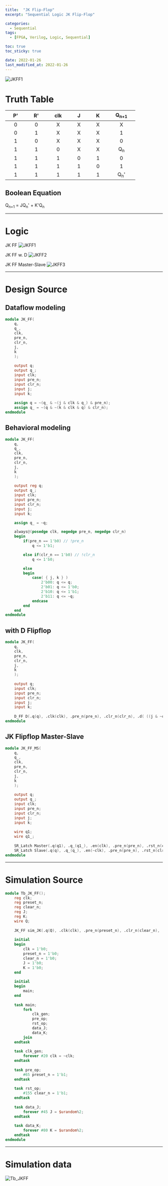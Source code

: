 ```yaml
---
title:  "JK Flip-Flop"
excerpt: "Sequential Logic JK Flip-Flop"

categories:
  - Sequential
tags:
  - [FPGA, Verilog, Logic, Sequential]

toc: true
toc_sticky: true

date: 2022-01-26
last_modified_at: 2022-01-26
---
```


![JKFF1](/images/2022-01-26-JK_FLIPFLOP/logic4.png)

# Truth Table

| &nbsp; &nbsp; P' &nbsp; &nbsp; | &nbsp; &nbsp; R' &nbsp; &nbsp; | &nbsp; &nbsp; clk &nbsp; &nbsp; | &nbsp; &nbsp; J &nbsp; &nbsp; | &nbsp; &nbsp; K &nbsp; &nbsp; | &nbsp; &nbsp; Q<sub>n+1</sub> &nbsp; &nbsp; |
|:---:|:---:|:---:|:---:|:---:|:---:|
|  0  |  0  |  X  |  X  |  X  |  X  |
|  0  |  1  |  X  |  X  |  X  |  1  |
|  1  |  0  |  X  |  X  |  X  |  0  |
|  1  |  1  |  0  |  X  |  X  |  Q<sub>n</sub>  |
|  1  |  1  |  1  |  0  |  1  |  0  |
|  1  |  1  |  1  |  1  |  0  |  1  |
|  1  |  1  |  1  |  1  |  1  |  Q<sub>n</sub>'  |

## Boolean Equation

Q<sub>n+1</sub> = JQ<sub>n</sub>' + K'Q<sub>n</sub>

---

# Logic
JK FF
![JKFF1](/images/2022-01-26-JK_FLIPFLOP/logic.png)

JK FF w. D
![JKFF2](/images/2022-01-26-JK_FLIPFLOP/logic2.png)

JK FF Master-Slave
![JKFF3](/images/2022-01-26-JK_FLIPFLOP/logic3.png)

---

# Design Source

## Dataflow modeling

```verilog
module JK_FF(
    q,
    q_,
    clk,
    pre_n,
    clr_n,
    j,
    k
    );
    
    output q;
    output q_;
    input clk;
    input pre_n;
    input clr_n;
    input j;
    input k;
    
    assign q = ~(q_ & ~(j & clk & q_) & pre_n);
    assign q_ = ~(q & ~(k & clk & q) & clr_n);
endmodule
```

## Behavioral modeling

```verilog
module JK_FF(
	q,
    q_,
	clk,
	pre_n,
	clr_n,
	j,
	k
	);
	
	output reg q;
    output q_;
	input clk;
	input pre_n;
	input clr_n;
	input j;
	input k;

    assign q_ = ~q;

	always@(posedge clk, negedge pre_n, negedge clr_n)
	begin
		if(pre_n == 1'b0) // !pre_n
			q <= 1'b1;

		else if(clr_n == 1'b0) // !clr_n
			q <= 1'b0;

		else
		begin
			case( { j, k } )
				2'b00: q <= q; 
				2'b01: q <= 1'b0;
				2'b10: q <= 1'b1;
				2'b11: q <= ~q;
			endcase
		end
	end
endmodule
```


## with D Flipflop

```verilog
module JK_FF(
	q,
	clk,
	pre_n,
	clr_n,
	j,
	k
	);
	
	output q;
	input clk;
	input pre_n;
	input clr_n;
	input j;
	input k;
	
	D_FF D(.q(q), .clk(clk), .pre_n(pre_n), .clr_n(clr_n), .d( ((j & ~q) | (~k & q)) ));
endmodule
```

## JK Flipflop Master-Slave

```verilog
module JK_FF_MS(
	q,
	q_,
	clk,
	pre_n,
	clr_n,
	j,
	k
	);
	
	output q;
	output q_;
	input clk;
	input pre_n;
	input clr_n;
	input j;
	input k;
	
	wire q1;
	wire q1_;
	
	SR_Latch Master(.q(q1), .q_(q1_), .en(clk), .pre_n(pre_n), .rst_n(clr_n), .s(j & q_), .r(k & q));
	SR_Latch Slave(.q(q), .q_(q_), .en(~clk), .pre_n(pre_n), .rst_n(clr_n), .s(q1), .r(q1_));
endmodule
```
---

# Simulation Source

```verilog
module Tb_JK_FF();
    reg clk;
    reg preset_n;
    reg clear_n;
    reg J;
    reg K;
    wire Q;
    
    JK_FF sim_JK(.q(Q), .clk(clk), .pre_n(preset_n), .clr_n(clear_n), .j(J), .k(K));
    
    initial
    begin
        clk = 1'b0;
        preset_n = 1'b0;
        clear_n = 1'b0;
        J = 1'b0;
        K = 1'b0;
    end
    
    initial
    begin
        main;
    end
    
    task main;
        fork
            clk_gen;
            pre_op;
            rst_op;
            data_J;
            data_K;
        join
    endtask
    
    task clk_gen;
        forever #20 clk = ~clk;
    endtask
    
    task pre_op;
        #65 preset_n = 1'b1;
    endtask
    
    task rst_op;
        #155 clear_n = 1'b1;
    endtask
    
    task data_J;
        forever #45 J = $urandom%2;
    endtask
       
    task data_K;
        forever #80 K = $urandom%2;
    endtask
endmodule
```
---

# Simulation data

![Tb_JKFF](/images/2022-01-26-JK_FLIPFLOP/tb.png)
